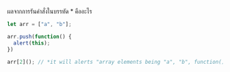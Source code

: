 ผลจากการรันคำสั่งในบรรทัด * คืออะไร

```js
let arr = ["a", "b"];

arr.push(function() {
  alert(this);
})

arr[2](); // *it will alerts "array elements being "a", "b", function(){alert(this)}
```
